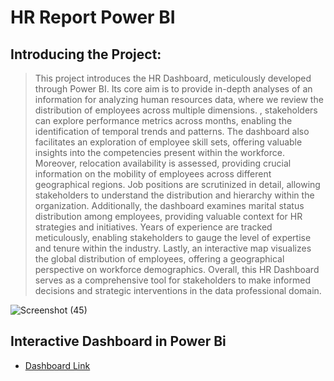 # HR Report Power BI

## Introducing the Project:
> This project introduces the HR Dashboard, meticulously developed through Power BI. Its core aim is to provide in-depth analyses of an information for analyzing human resources data, where we review the distribution of employees across multiple dimensions. , stakeholders can explore performance metrics across months, enabling the identification of temporal trends and patterns. The dashboard also facilitates an exploration of employee skill sets, offering valuable insights into the competencies present within the workforce.
Moreover, relocation availability is assessed, providing crucial information on the mobility of employees across different geographical regions. Job positions are scrutinized in detail, allowing stakeholders to understand the distribution and hierarchy within the organization.
Additionally, the dashboard examines marital status distribution among employees, providing valuable context for HR strategies and initiatives. Years of experience are tracked meticulously, enabling stakeholders to gauge the level of expertise and tenure within the industry.
Lastly, an interactive map visualizes the global distribution of employees, offering a geographical perspective on workforce demographics. Overall, this HR Dashboard serves as a comprehensive tool for stakeholders to make informed decisions and strategic interventions in the data professional domain.



![Screenshot (45)](https://github.com/fatm2/HR-Report--Power-BI/assets/109034314/1fa2edee-e18e-4ee9-8473-1e7f2eeed620)








## Interactive Dashboard in Power Bi

- [Dashboard Link](https://app.powerbi.com/view?r=eyJrIjoiNzFjNmVjNzQtNjU2MS00ZmQyLThmMzEtZTM3NWM0YzUzMGIwIiwidCI6IjUxNGZhYTE5LThjODQtNGNlZi04YWU5LTJiOWRiY2U5MzNjZCIsImMiOjl9)
